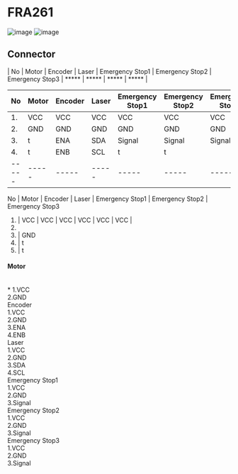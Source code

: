 # FRA261
![image](https://media.discordapp.net/attachments/974688181205233695/1099328284547883079/image.png?width=1020&height=701)
![image](https://media.discordapp.net/attachments/974688181205233695/1099328576920236183/image.png?width=697&height=701)

## Connector

| No | Motor | Encoder | Laser | Emergency Stop1 | Emergency Stop2 | Emergency Stop3 |
***** | ***** | ***** | ***** |


No  | Motor  |  Encoder | Laser | Emergency Stop1 | Emergency Stop2 | Emergency Stop3
----- | ----- | ----- | ----- | ----- | ----- | ----- |
1. | VCC | VCC | VCC | VCC | VCC | VCC |
2. | GND | GND | GND | GND | GND | GND |
3. | t | ENA | SDA | Signal | Signal | Signal |
4. | t | ENB | SCL | t | t |
----- | ----- | ----- | ----- | ----- | ----- | ----- |

No  | Motor  |  Encoder | Laser | Emergency Stop1 | Emergency Stop2 | Emergency Stop3
1. | VCC | VCC | VCC | VCC | VCC | VCC |
2. 
3. | GND
4. | t
5. | t


<h4>Motor</h4><br>
* 1.VCC<br>
  2.GND<br>
Encoder<br>
  1.VCC<br>
  2.GND<br>
  3.ENA<br>
  4.ENB<br>
Laser<br>
  1.VCC<br>
  2.GND<br>
  3.SDA<br>
  4.SCL<br>
Emergency Stop1<br>
  1.VCC<br>
  2.GND<br>
  3.Signal<br>
Emergency Stop2<br>
  1.VCC<br>
  2.GND<br>
  3.Signal<br>
Emergency Stop3<br>
  1.VCC<br>
  2.GND<br>
  3.Signal


